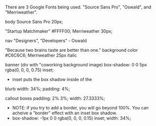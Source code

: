There are 3 Google Fonts being used. "Source Sans Pro", "Oswald", and "Merriweather".
 
body
Source Sans Pro
20px;
 
"Startup Matchmaker"
#FFFF00;
Merriweather
30px;
 
nav
"Designers", "Developers" - Oswald
 
"Because two brains taste are better than one."
background color #C6C6C6;
Merriweather
25px
italic
 
banner (div with "coworking background image)
box-shadow: 0 0 5px rgba(0, 0, 0, 0.75) inset;
- inset puts the box shadow inside of the 
 
blurb
 width: 34%;
padding: 4%;
 
callout boxes
padding: 2% 3%;
width: 27.3333%;
- NOTE: if you try to add a border, you will go beyond 100%. You can acheive a "border" effect with an inset box shadow.
- box-shadow: -1px 0 0 rgba(0, 0, 0, 0.15) inset; width: 34%;